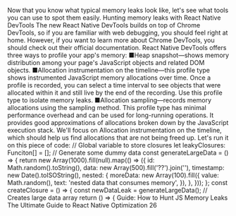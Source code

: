Now that you know what typical memory leaks look like, let's see what tools you can use 
to spot them easily.
Hunting memory leaks with React Native DevTools
The new React Native DevTools builds on top of Chrome DevTools, so if you are familiar 
with web debugging, you should feel right at home. However, if you want to learn more about 
Chrome DevTools, you should check out their official documentation.
React Native DevTools offers three ways to profile your app's memory: 
 ■Heap snapshot—shows memory distribution among your page's JavaScript objects 
and related DOM objects.
 ■Allocation instrumentation on the timeline—this profile type shows instrumented 
JavaScript memory allocations over time. Once a profile is recorded, you can select a 
time interval to see objects that were allocated within it and still live by the end of the 
recording. Use this profile type to isolate memory leaks.
 ■Allocation sampling—records memory allocations using the sampling method. This 
profile type  has minimal performance overhead and can be used for long-running 
operations. It provides good approximations of allocations broken down by the 
JavaScript execution stack.
We'll focus on Allocation  instrumentation  on  the  timeline,  which should help us find 
allocations that are not being freed up. Let's run it on this piece of code: 
// Global variable to store closures
let leakyClosures: Funciton[] = [];
// Generate some dummy data
const generateLargeData = () => {
  return new Array(1000).fill(null).map(() => ({
    id: Math.random().toString(),
    data: new Array(500).fill('??').join(''),
    timestamp: new Date().toISOString(),
    nested: {
      moreData: new Array(100).fill({
        value: Math.random(),
        text: 'nested data that consumes memory',
      }),
    },
  }));
};
const createClosure = () => {
  const newDataLeak = generateLargeData();  // Creates large data 
array
  return () => {
Guide: How to Hunt JS Memory Leaks
The Ultimate Guide to React Native Optimization
26